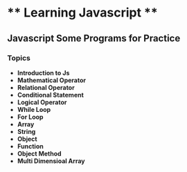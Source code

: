 # ** Learning Javascript **
## Javascript Some Programs for Practice
### Topics
- **Introduction to Js**
- **Mathematical Operator**
- **Relational Operator**
- **Conditional Statement**
- **Logical Operator**
- **While Loop**
- **For Loop**
- **Array**
- **String**
- **Object**
- **Function**
- **Object Method**
- **Multi Dimensioal Array**
